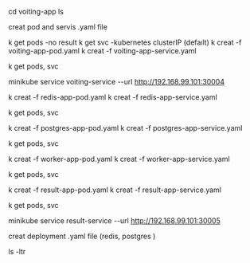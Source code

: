 cd voiting-app
ls

creat pod and servis .yaml file

k get pods
-no result
k get svc
-kubernetes clusterIP (defaılt)
k creat -f voiting-app-pod.yaml
k creat -f voiting-app-service.yaml

k get pods, svc

minikube service voiting-service --url
http://192.168.99.101:30004

k creat -f redis-app-pod.yaml
k creat -f redis-app-service.yaml

k get pods, svc

k creat -f postgres-app-pod.yaml
k creat -f postgres-app-service.yaml

k get pods, svc

k creat -f worker-app-pod.yaml
k creat -f worker-app-service.yaml

k get pods, svc

k creat -f result-app-pod.yaml
k creat -f result-app-service.yaml

k get pods, svc

minikube service result-service --url
http://192.168.99.101:30005

creat deployment .yaml file  (redis, postgres )

ls -ltr



